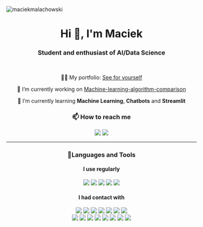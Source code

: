 <p align="left"> <img src="https://komarev.com/ghpvc/?username=maciekmalachowski&label=Profile%20views&color=0e75b6&style=flat" alt="maciekmalachowski" /> </p>

<h1 align="center">Hi 👋, I'm Maciek</h1>
<h3 align="center">Student and enthusiast of AI/Data Science</h3>
<br>
<p align="center"> 👨‍💻 My portfolio: <a href="https://maciekmalachowski.pl">See for yourself</a> </p>

<p align="center"> 🔭 I’m currently working on <a href="https://github.com/maciekmalachowski/Machine-learning-algorithm-comparison">Machine-learning-algorithm-comparison</a></p>

<p align="center"> 🌱 I’m currently learning <b>Machine Learning</b>, <b>Chatbots</b> and <b>Streamlit</b> </p>

<h3 align="center">📫 How to reach me</h3>
<p align="center">
<a href="mailto:maciejmalachowski1@gmail.com" target="_blank"><img src="https://img.shields.io/badge/gmail-%23DD0031.svg?&style=for-the-badge&logo=gmail&logoColor=white"/></a>
<a href="https://www.linkedin.com/in/maciej-małachowski-749577228" target="_blank"><img src="https://img.shields.io/badge/LinkedIn-0077B5?style=for-the-badge&logo=linkedin&logoColor=white"/></a>

<hr>

<h3 align="center">🧰Languages and Tools</h3>
<h4 align="center">I use regularly</h4>
<p align="center">
<img src="https://img.shields.io/badge/Python-FFD43B?style=for-the-badge&logo=python&logoColor=blue" /> 
<img src="https://img.shields.io/badge/GitHub-100000?style=for-the-badge&logo=github&logoColor=white"/>
<img src="https://img.shields.io/badge/GIT-E44C30?style=for-the-badge&logo=git&logoColor=white"/>
<img src="https://img.shields.io/badge/scikit_learn-F7931E?style=for-the-badge&logo=scikit-learn&logoColor=white"/>
<img src="https://img.shields.io/badge/Pandas-2C2D72?style=for-the-badge&logo=pandas&logoColor=white"/>

  
</p>
<h4 align="center">I had contact with</h4>
<p align="center">  
<img src="https://img.shields.io/badge/HTML5-E34F26?style=for-the-badge&logo=html5&logoColor=white"/>
<img src="https://img.shields.io/badge/CSS3-1572B6?style=for-the-badge&logo=css3&logoColor=white"/>
<img src="https://img.shields.io/badge/Tailwind_CSS-38B2AC?style=for-the-badge&logo=tailwind-css&logoColor=white"/>
<img src="https://img.shields.io/badge/JavaScript-323330?style=for-the-badge&logo=javascript&logoColor=F7DF1E"/>
<img src="https://img.shields.io/badge/PHP-777BB4?style=for-the-badge&logo=php&logoColor=white"/>
<img src="https://img.shields.io/badge/React-20232A?style=for-the-badge&logo=react&logoColor=61DAFB"/>
<img src="https://img.shields.io/badge/TypeScript-007ACC?style=for-the-badge&logo=typescript&logoColor=white"/>
<br>
<img src="https://img.shields.io/badge/Streamlit-FF4B4B?style=for-the-badge&logo=Streamlit&logoColor=white"/>
<img src="https://img.shields.io/badge/next%20js-000000?style=for-the-badge&logo=nextdotjs&logoColor=white"/>
<img src="https://img.shields.io/badge/Django-092E20?style=for-the-badge&logo=django&logoColor=green"/>
<img src="https://img.shields.io/badge/MySQL-005C84?style=for-the-badge&logo=mysql&logoColor=white"/>
<img src="https://img.shields.io/badge/Netlify-00C7B7?style=for-the-badge&logo=netlify&logoColor=white"/>
<img src="https://img.shields.io/badge/langchain-1C3C3C?style=for-the-badge&logo=langchain&logoColor=white"/>
<img src="https://img.shields.io/badge/Docker-2CA5E0?style=for-the-badge&logo=docker&logoColor=white"/>
<img src="https://img.shields.io/badge/Selenium-43B02A?style=for-the-badge&logo=Selenium&logoColor=white"/>
  
</p>


